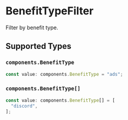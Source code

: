 # BenefitTypeFilter

Filter by benefit type.


## Supported Types

### `components.BenefitType`

```typescript
const value: components.BenefitType = "ads";
```

### `components.BenefitType[]`

```typescript
const value: components.BenefitType[] = [
  "discord",
];
```

